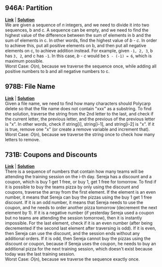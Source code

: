 ## 946A: Partition
[**Link**](http://codeforces.com/problemset/problem/946/A/) | [**Solution**](http://codeforces.com/contest/946/submission/44839970)\
We are given a sequence of *n* integers, and we need to divide it into two sequences, b and c. A sequence can be empty, and we need to find the highest value of the difference between the sum of elements in b and the sum of elements in c. In other words, find the highest value of *b - c*. In order to achieve this, put all positive elements on b, and then put all negative elements on c, to achieve addition instead. For example, given `-1, 2, 3`, b has `3, 2`, and c has `-1`. In this case, *b - c* would be `5 - (-1) = 6`, which is maximum possible.\
Worst Case: *O*(*n*), because we traverse the sequence once, while adding all positive numbers to b and all negative numbers to c.

## 978B: File Name
[**Link**](http://codeforces.com/problemset/problem/978/B) | [**Solution**](http://codeforces.com/contest/978/submission/44840050)\
Given a file name, we need to find how many characters should Polycarp delete so that the file name does not contain "xxx" as a substring. To find the solution, traverse the string from the 2nd letter to the last, and check if the current letter, the previous letter, and the previous of the previous letter is "x". In other words, check if string[i], string[i-1], and string[i-2] is "x". If it is true, remove one "x" (or create a remove variable and increment that).\
Worst Case: *O*(*n*), because we traverse the string once to check how many letters to remove.

## 731B: Coupons and Discounts
[**Link**](http://codeforces.com/problemset/problem/731/B) | [**Solution**](http://codeforces.com/contest/731/submission/44840087)\
There is a sequence of numbers that contain how many teams will be attending the training session on the i-th day. Sereja has a discount and a coupon, which is buy 1 get 1 free, or buy 1, get 1 free for tomorrow. To find if it is possible to buy the teams pizza by only using the discount and coupons, traverse the array from the first element. If the element is an even number, it means that Sereja can buy the pizzas using the buy 1 get 1 free discount. If it is an odd number, it means that Sereja needs to use the coupon, and he needs to order another pizza tomorrow (decrement the next element by 1). If it is a negative number (if yesterday Sereja used a coupon but no teams are attending the session tomorrow), then it is instantly impossible. For the last element, check if it is an even number (after being decremented if the second last element after traversing is odd). If it is even, then Sereja can use the discount, and the session ends without any additional orders. If it is odd, then Sereja cannot buy the pizzas using the discount or coupon, because if Sereja uses the coupon, he needs to buy an additional pizza for the next training session, which doesn't exist because today was the last training session.\
Worst Case: *O*(*n*), because we traverse the sequence exactly once.
